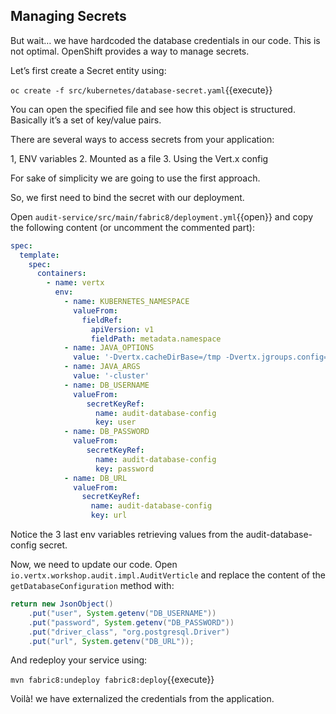 ## Managing Secrets

But wait…​ we have hardcoded the database credentials in our code. This is not optimal. OpenShift provides a way to manage secrets.

Let’s first create a Secret entity using:

`oc create -f src/kubernetes/database-secret.yaml`{{execute}}

You can open the specified file and see how this object is structured. Basically it’s a set of key/value pairs.

There are several ways to access secrets from your application:

1, ENV variables
2. Mounted as a file
3. Using the Vert.x config

For sake of simplicity we are going to use the first approach.

So, we first need to bind the secret with our deployment. 

Open `audit-service/src/main/fabric8/deployment.yml`{{open}} and copy the following content (or uncomment the commented part):

```yaml
spec:
  template:
    spec:
      containers:
        - name: vertx
          env:
            - name: KUBERNETES_NAMESPACE
              valueFrom:
                fieldRef:
                  apiVersion: v1
                  fieldPath: metadata.namespace
            - name: JAVA_OPTIONS
              value: '-Dvertx.cacheDirBase=/tmp -Dvertx.jgroups.config=default-configs/default-jgroups-kubernetes.xml -Djava.net.preferIPv4Stack=true'
            - name: JAVA_ARGS
              value: '-cluster'
            - name: DB_USERNAME
              valueFrom:
                 secretKeyRef:
                   name: audit-database-config
                   key: user
            - name: DB_PASSWORD
              valueFrom:
                 secretKeyRef:
                   name: audit-database-config
                   key: password
            - name: DB_URL
              valueFrom:
                secretKeyRef:
                  name: audit-database-config
                  key: url
```

Notice the 3 last env variables retrieving values from the audit-database-config secret.

Now, we need to update our code. Open `io.vertx.workshop.audit.impl.AuditVerticle` and replace the content of the `getDatabaseConfiguration` method with:

```java
return new JsonObject()
    .put("user", System.getenv("DB_USERNAME"))
    .put("password", System.getenv("DB_PASSWORD"))
    .put("driver_class", "org.postgresql.Driver")
    .put("url", System.getenv("DB_URL"));
```

And redeploy your service using: 

`mvn fabric8:undeploy fabric8:deploy`{{execute}}

Voilà! we have externalized the credentials from the application.